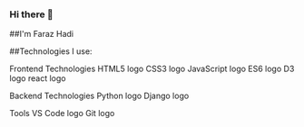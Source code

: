 ### Hi there 👋

##I'm Faraz Hadi

##Technologies I use:

Frontend Technologies
HTML5 logo CSS3 logo JavaScript logo ES6 logo D3 logo react logo

Backend Technologies
Python logo Django logo

Tools
VS Code logo Git logo

<!--
**HadiFaraz/HadiFaraz** is a ✨ _special_ ✨ repository because its `README.md` (this file) appears on your GitHub profile.

Here are some ideas to get you started:

- 🔭 I’m currently working on ...
- 🌱 I’m currently learning ...
- 👯 I’m looking to collaborate on ...
- 🤔 I’m looking for help with ...
- 💬 Ask me about ...
- 📫 How to reach me: ...
- 😄 Pronouns: ...
- ⚡ Fun fact: ...
-->

